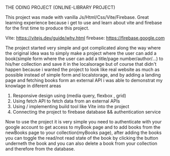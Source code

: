 THE ODING PROJECT (ONLINE-LIBRARY PROJECT)

This project was made with vanilla Js/Html/Css/Vite/Firebase.
Great learning experience because i get to use and learn about vite and firebase for the first time to produce this project.

Vite: https://vitejs.dev/guide/why.html
firebase: https://firebase.google.com

The project started very simple and got complicated along the way where the original idea was to simply make a project where the user can add a book(simple form where the user can add a title/page number/author/...) to his/her collection and save it in the localsorage but of course that didn't happen because i wanted the project to look like real website as much as possible instead of simple form and localstorage, and by adding a landing page and fetching books form an external API i was able to demonstrat my knowlage in diferent areas

1. Responsive design using (media query, flexbox , grid)
2. Using fetch API to fetch data from an external APIs
3. Using / implementing build tool like Vite into the project
4. Connecting the project to firebase database && authentication service

Now to use the project it is very simple you need to authenticate with your google account to get access to myBook page and to add books from the newBooks page to your collection(myBooks page), after adding the books you can toggle the read/not read state of the book by clicking the button underneth the book and you can also delete a book from your collection and therefore from the database.
